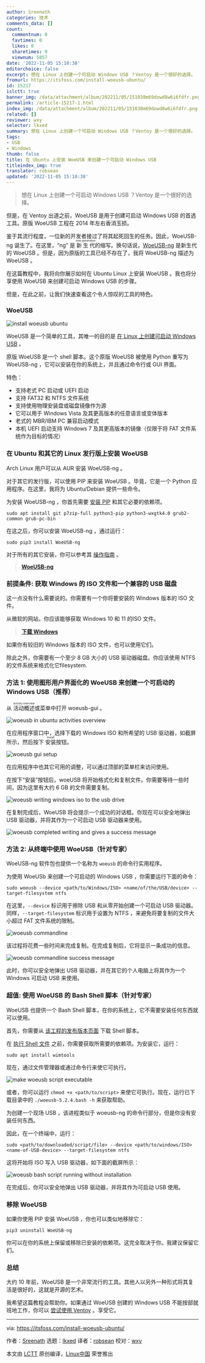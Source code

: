 ```yaml
---
author: Sreenath
categories: 技术
comments_data: []
count:
  commentnum: 0
  favtimes: 0
  likes: 0
  sharetimes: 0
  viewnum: 5857
date: '2022-11-05 15:10:38'
editorchoice: false
excerpt: 想在 Linux 上创建一个可启动 Windows USB ？Ventoy 是一个很好的选择。
fromurl: https://itsfoss.com/install-woeusb-ubuntu/
id: 15217
islctt: true
banner_img: /data/attachment/album/202211/05/151038m69dowd8w6i6fdfr.png
permalink: /article-15217-1.html
index_img: /data/attachment/album/202211/05/151038m69dowd8w6i6fdfr.png.thumb.jpg
related: []
reviewer: wxy
selector: lkxed
summary: 想在 Linux 上创建一个可启动 Windows USB ？Ventoy 是一个很好的选择。
tags:
- USB
- Windows
thumb: false
title: 在 Ubuntu 上安装 WoeUSB 来创建一个可启动 Windows USB
titleindex_img: true
translator: robsean
updated: '2022-11-05 15:10:38'
---
```



> 
> 想在 Linux 上创建一个可启动 Windows USB ？Ventoy 是一个很好的选择。
> 
> 
> 


但是，在 Ventoy 出道之前，WoeUSB 是用于创建可启动 Windows USB 的首选工具。原版 WoeUSB 工程在 2014 年左右香消玉损。


鉴于其流行程度，一位新的开发者接过了将其起死回生的任务。因此，WoeUSB-ng 诞生了。在这里，“ng” 是 <ruby> 新生代 <rt>  new generation </rt></ruby> 的缩写。换句话说，[WoeUSB-ng](https://github.com/WoeUSB/WoeUSB-ng) 是新生代的 WoeUSB 。但是，因为原版的工具已经不存在了，我将 WoeUSB-ng 描述为 WoeUSB 。


在这篇教程中，我将向你展示如何在 Ubuntu Linux 上安装 WoeUSB 。我也将分享使用 WoeUSB 来创建可启动 Windows USB 的步骤。


但是，在此之前，让我们快速查看这个令人惊叹的工具的特色。


### WoeUSB


![install woeusb ubuntu](/data/attachment/album/202211/05/151038m69dowd8w6i6fdfr.png)


WoeUSB 是一个简单的工具，其唯一的目的是 [在 Linux 上创建可启动 Windows USB](https://itsfoss.com/bootable-windows-usb-linux/) 。


原版 WoeUSB 是一个 shell 脚本。这个原版 WoeUSB 被使用 Python 重写为 WoeUSB-ng ，它可以安装在你的系统上，并且通过命令行或 GUI 界面。


特色：


* 支持老式 PC 启动或 UEFI 启动
* 支持 FAT32 和 NTFS 文件系统
* 支持使用物理安装盘或磁盘镜像作为源
* 它可以用于 Windows Vista 及其更高版本的任意语言或变体版本
* 老式的 MBR/IBM PC 兼容启动模式
* 本机 UEFI 启动支持 Windows 7 及其更高版本的镜像（仅限于将 FAT 文件系统作为目标的情况）


### 在 Ubuntu 和其它的 Linux 发行版上安装 WoeUSB


Arch Linux 用户可以从 AUR 安装 WoeUSB-ng 。


对于其它的发行版，可以使用 PIP 来安装 WoeUSB 。毕竟，它是一个 Python 应用程序。在这里，我将为 Ubuntu/Debian 提供一些命令。


为安装 WoeUSB-ng ，你首先需要 [安装 PIP](https://itsfoss.com/install-pip-ubuntu/) 和其它必要的依赖项。



```
sudo apt install git p7zip-full python3-pip python3-wxgtk4.0 grub2-common grub-pc-bin

```

在这之后，你可以安装 WoeUSB-ng ，通过运行：



```
sudo pip3 install WoeUSB-ng

```

对于所有的其它安装，你可以参考其 [操作指南](https://github.com/WoeUSB/WoeUSB-ng#installation) 。



> 
> **[WoeUSB-ng](https://github.com/WoeUSB/WoeUSB-ng)**
> 
> 
> 


### 前提条件: 获取 Windows 的 ISO 文件和一个兼容的 USB 磁盘


这一点没有什么需要说的。你需要有一个你将要安装的 Windows 版本的 ISO 文件。


从微软的网站，你应该能够获取 Windows 10 和 11 的ISO 文件。



> 
> **[下载 Windows](https://www.microsoft.com/en-in/software-download/)**
> 
> 
> 


如果你有较旧的 Windows 版本的 ISO 文件，也可以使用它们。


除此之外，你需要有一个至少 8 GB 大小的 USB 驱动器磁盘。你应该使用 NTFS 的文件系统来格式化它filesystem.


### 方法 1: 使用图形用户界面化的 WoeUSB 来创建一个可启动的 Windows USB（推荐）


从 <ruby> 活动概述 <rt>  activity overview </rt></ruby> 或菜单中打开 woeusb-gui 。


![woeusb in ubuntu activities overview](/data/attachment/album/202211/05/151038si222jek25j72wy2.png)


在应用程序窗口中，选择下载的 Windows ISO 和所希望的 USB 驱动器，如截屏所示，然后按下 <ruby> 安装 <rt>  Install </rt></ruby> 按钮。


![woeusb gui setup](/data/attachment/album/202211/05/151039jwkb8z5ad7mdaqe6.png)


在应用程序中也其它可用的调整，可以通过顶部的菜单栏来访问使用。


在按下“安装”按钮后，woeUSB 将开始格式化和复制文件。你需要等待一些时间，因为这里有大约 6 GB 的文件需要复制。


![woeusb writing windows iso to the usb drive](/data/attachment/album/202211/05/151039hl5yalsyjqml5jew.png)


在复制完成后，WoeUSB 将会提示一个成功的对话框。你现在可以安全地弹出 USB 驱动器，并将其作为一个可启动 USB 驱动器来使用。


![woeusb completed writing and gives a success message](/data/attachment/album/202211/05/151039x0nmtte6fftnnpft.png)


### 方法 2: 从终端中使用 WoeUSB（针对专家）


WoeUSB-ng 软件包也提供一个名称为 `woeusb` 的命令行实用程序。


为使用 WoeUSb 来创建一个可启动的 Windows USB ，你需要运行下面的命令：



```
sudo woeusb --device <path/to/Windows/ISO> <name/of/the/USB/device> --target-filesystem ntfs

```

在这里，`--device` 标识用于擦除 USB 和从零开始创建一个可启动 USB 驱动器。同样，`--target-filesystem` 标识用于设置为 NTFS ，来避免将要复制的文件大小超过 FAT 文件系统的限制。


![woeusb commandline](/data/attachment/album/202211/05/151040vfgc66ig1e6xb1j2.png)


该过程将花费一些时间来完成复制。在完成复制后，它将显示一条成功的信息。


![woeusb commandline success message](/data/attachment/album/202211/05/151040qfj9f2z9c2c25pj4.png)


此时，你可以安全地弹出 USB 驱动器，并在其它的个人电脑上将其作为一个 Windows 可启动 USB 来使用。


### 超值: 使用 WoeUSB 的 Bash Shell 脚本（针对专家）


WoeUSB 也提供一个 Bash Shell 脚本，在你的系统上，它不需要安装任何东西就可以使用。


首先，你需要从 [该工程的发布版本页面](https://github.com/WoeUSB/WoeUSB/releases/tag/v5.2.4) 下载 Shell 脚本。


在 [执行 Shell 文件](https://itsfoss.com/run-shell-script-linux/) 之前，你需要获取所需要的依赖项。为安装它，运行：



```
sudo apt install wimtools

```

现在，通过文件管理器或通过命令行来使它可执行。


![make woeusb script executable](/data/attachment/album/202211/05/151041n91lgx6dgl1l88lx.png)


或者，你可以运行 `chmod +x <path/to/script>` 来使它可执行。现在，运行已下载目录中的 `./woeusb-5.2.4.bash -h` 来获取帮助。


为创建一个现场 USB ，该进程类似于 woeusb-ng 的命令行部分，但是你没有安装任何东西。


因此，在一个终端中，运行：



```
sudo <path/to/downloaded/script/file> --device <path/to/windows/ISO> <name-of-USB-device> --target-filesystem ntfs

```

这将开始将 ISO 写入 USB 驱动器，如下面的截屏所示：


![woeusb bash script running without installation](/data/attachment/album/202211/05/151041g9ukvuxmlv9bbd9w.png)


在完成后，你可以安全地弹出 USB 驱动器，并将其作为可启动 USB 使用。


### 移除 WoeUSB


如果你使用 PIP 安装 WoeUSB ，你也可以类似地移除它：



```
pip3 uninstall WoeUSB-ng

```

你可以在你的系统上保留或移除已安装的依赖项。这完全取决于你。我建议保留它们。


### 总结


大约 10 年前，WoeUSB 是一个非常流行的工具。其他人以另外一种形式将其复活是很好的，这就是开源的艺术。


我希望这篇教程会帮助你。如果通过 WoeUSB 创建的 Windows USB 不能按部就班地工作，你可以 [尝试使用 Ventoy](https://itsfoss.com/bootable-windows-usb-linux/) 。享受它。




---


via: <https://itsfoss.com/install-woeusb-ubuntu/>


作者：[Sreenath](https://itsfoss.com/author/sreenath/) 选题：[lkxed](https://github.com/lkxed) 译者：[robsean](https://github.com/robsean) 校对：[wxy](https://github.com/wxy)


本文由 [LCTT](https://github.com/LCTT/TranslateProject) 原创编译，[Linux中国](https://linux.cn/) 荣誉推出